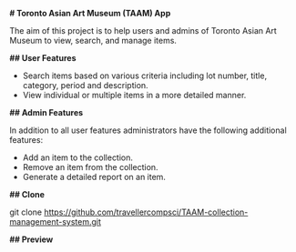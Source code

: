 **# Toronto Asian Art Museum (TAAM) App**

The aim of this project is to help users and admins of Toronto Asian Art Museum to view, search, and manage items.

**## User Features**
- Search items based on various criteria including lot number, title, category, period and description.
- View individual or multiple items in a more detailed manner.

**## Admin Features**

In addition to all user features administrators have the following additional features:
- Add an item to the collection.
- Remove an item from the collection.
- Generate a detailed report on an item.

**## Clone**

git clone https://github.com/travellercompsci/TAAM-collection-management-system.git

**## Preview**

